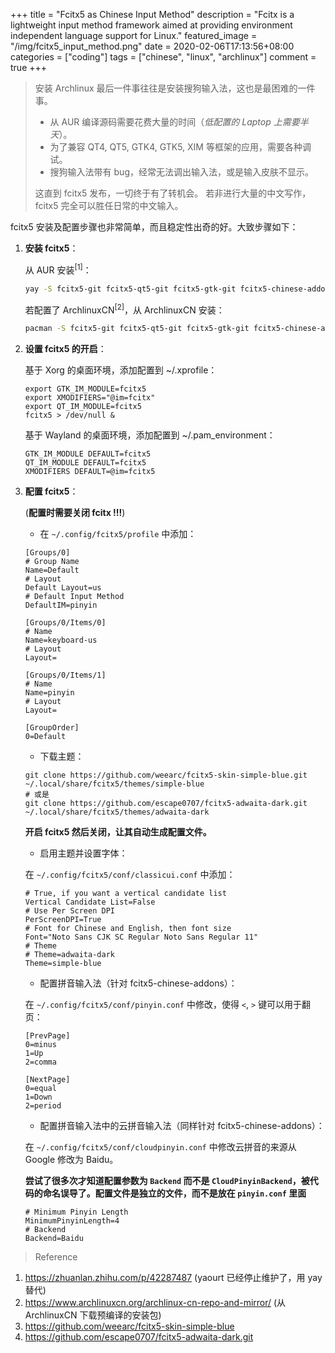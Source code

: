 +++
title = "Fcitx5 as Chinese Input Method"
description = "Fcitx is a lightweight input method framework aimed at providing environment independent language support for Linux."
featured_image = "/img/fcitx5_input_method.png"
date = 2020-02-06T17:13:56+08:00
categories = ["coding"]
tags = ["chinese", "linux", "archlinux"]
comment = true
+++

> 安装 Archlinux 最后一件事往往是安装搜狗输入法，这也是最困难的一件事。
>
> - 从 AUR 编译源码需要花费大量的时间（_低配置的 Laptop 上需要半天_）。
> - 为了兼容 QT4, QT5, GTK4, GTK5, XIM 等框架的应用，需要各种调试。
> - 搜狗输入法带有 bug，经常无法调出输入法，或是输入皮肤不显示。
>
> 这直到 fcitx5 发布，一切终于有了转机会。
> 若非进行大量的中文写作，fcitx5 完全可以胜任日常的中文输入。

fcitx5 安装及配置步骤也非常简单，而且稳定性出奇的好。大致步骤如下：

1. **安装 fcitx5**：

   从 AUR 安装<sup>[1]</sup>：

   ```bash
   yay -S fcitx5-git fcitx5-qt5-git fcitx5-gtk-git fcitx5-chinese-addons-git
   ```

   若配置了 ArchlinuxCN<sup>[2]</sup>，从 ArchlinuxCN 安装：

   ```bash
   pacman -S fcitx5-git fcitx5-qt5-git fcitx5-gtk-git fcitx5-chinese-addons-git
   ```

2. **设置 fcitx5 的开启**：

   基于 Xorg 的桌面环境，添加配置到 ~/.xprofile：

   ```
   export GTK_IM_MODULE=fcitx5
   export XMODIFIERS="@im=fcitx"
   export QT_IM_MODULE=fcitx5
   fcitx5 > /dev/null &
   ```

   基于 Wayland 的桌面环境，添加配置到 ~/.pam_environment：

   ```
   GTK_IM_MODULE DEFAULT=fcitx5
   QT_IM_MODULE DEFAULT=fcitx5
   XMODIFIERS DEFAULT=@im=fcitx5
   ```

3. **配置 fcitx5**：

   (**配置时需要关闭 fcitx !!!**)

   - 在 `~/.config/fcitx5/profile` 中添加：

   ```
   [Groups/0]
   # Group Name
   Name=Default
   # Layout
   Default Layout=us
   # Default Input Method
   DefaultIM=pinyin

   [Groups/0/Items/0]
   # Name
   Name=keyboard-us
   # Layout
   Layout=

   [Groups/0/Items/1]
   # Name
   Name=pinyin
   # Layout
   Layout=

   [GroupOrder]
   0=Default
   ```

   - 下载主题：

   ```
   git clone https://github.com/weearc/fcitx5-skin-simple-blue.git ~/.local/share/fcitx5/themes/simple-blue
   # 或是
   git clone https://github.com/escape0707/fcitx5-adwaita-dark.git ~/.local/share/fcitx5/themes/adwaita-dark
   ```

   **开启 fcitx5 然后关闭，让其自动生成配置文件。**

   - 启用主题并设置字体：

   在 `~/.config/fcitx5/conf/classicui.conf` 中添加：

   ```
   # True, if you want a vertical candidate list
   Vertical Candidate List=False
   # Use Per Screen DPI
   PerScreenDPI=True
   # Font for Chinese and English, then font size
   Font="Noto Sans CJK SC Regular Noto Sans Regular 11"
   # Theme
   # Theme=adwaita-dark
   Theme=simple-blue
   ```

   - 配置拼音输入法（针对 fcitx5-chinese-addons）：

   在 `~/.config/fcitx5/conf/pinyin.conf` 中修改，使得 `<`, `>` 键可以用于翻页：

   ```
   [PrevPage]
   0=minus
   1=Up
   2=comma

   [NextPage]
   0=equal
   1=Down
   2=period
   ```

   - 配置拼音输入法中的云拼音输入法（同样针对 fcitx5-chinese-addons）：

   在 `~/.config/fcitx5/conf/cloudpinyin.conf` 中修改云拼音的来源从 Google 修改为 Baidu。

   **尝试了很多次才知道配置参数为 `Backend` 而不是
   `CloudPinyinBackend`，被代码的命名误导了。配置文件是独立的文件，而不是放在 `pinyin.conf` 里面**

   ```
   # Minimum Pinyin Length
   MinimumPinyinLength=4
   # Backend
   Backend=Baidu
   ```

> Reference

1. https://zhuanlan.zhihu.com/p/42287487 (yaourt 已经停止维护了，用 yay 替代)
2. https://www.archlinuxcn.org/archlinux-cn-repo-and-mirror/ (从 ArchlinuxCN
   下载预编译的安装包)
3. https://github.com/weearc/fcitx5-skin-simple-blue
4. https://github.com/escape0707/fcitx5-adwaita-dark.git
